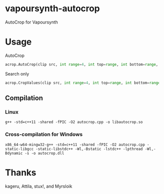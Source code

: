 # vapoursynth-autocrop
AutoCrop for Vapoursynth  

# Usage  
AutoCrop  
```python
acrop.AutoCrop(clip src, int range=4, int top=range, int bottom=range, int left=range, int right=range, int[] color=[0,123,123], int[] color_second=[21,133,133])
```  

Search only  
```python
acrop.CropValues(clip src, int range=4, int top=range, int bottom=range, int left=range, int right=range, int[] color=[0,123,123], int[] color_second=[21,133,133])
```

## Compilation

### Linux
```
g++ -std=c++11 -shared -fPIC -O2 autocrop.cpp -o libautocrop.so
```

### Cross-compilation for Windows
```
x86_64-w64-mingw32-g++ -std=c++11 -shared -fPIC -O2 autocrop.cpp -static-libgcc -static-libstdc++ -Wl,-Bstatic -lstdc++ -lpthread -Wl,-Bdynamic -s -o autocrop.dll
```


# Thanks  
kageru, Attila, stux!, and Myrsloik
